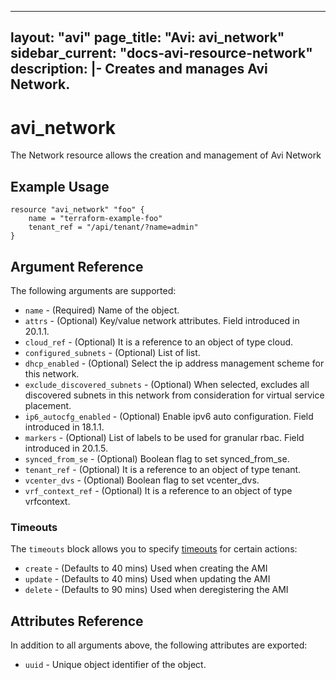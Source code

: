 <!--
    Copyright 2021 VMware, Inc.
    SPDX-License-Identifier: Mozilla Public License 2.0
-->
---
layout: "avi"
page_title: "Avi: avi_network"
sidebar_current: "docs-avi-resource-network"
description: |-
  Creates and manages Avi Network.
---

# avi_network

The Network resource allows the creation and management of Avi Network

## Example Usage

```hcl
resource "avi_network" "foo" {
    name = "terraform-example-foo"
    tenant_ref = "/api/tenant/?name=admin"
}
```

## Argument Reference

The following arguments are supported:

* `name` - (Required) Name of the object.
* `attrs` - (Optional) Key/value network attributes. Field introduced in 20.1.1.
* `cloud_ref` - (Optional) It is a reference to an object of type cloud.
* `configured_subnets` - (Optional) List of list.
* `dhcp_enabled` - (Optional) Select the ip address management scheme for this network.
* `exclude_discovered_subnets` - (Optional) When selected, excludes all discovered subnets in this network from consideration for virtual service placement.
* `ip6_autocfg_enabled` - (Optional) Enable ipv6 auto configuration. Field introduced in 18.1.1.
* `markers` - (Optional) List of labels to be used for granular rbac. Field introduced in 20.1.5.
* `synced_from_se` - (Optional) Boolean flag to set synced_from_se.
* `tenant_ref` - (Optional) It is a reference to an object of type tenant.
* `vcenter_dvs` - (Optional) Boolean flag to set vcenter_dvs.
* `vrf_context_ref` - (Optional) It is a reference to an object of type vrfcontext.


### Timeouts

The `timeouts` block allows you to specify [timeouts](https://www.terraform.io/docs/configuration/resources.html#timeouts) for certain actions:

* `create` - (Defaults to 40 mins) Used when creating the AMI
* `update` - (Defaults to 40 mins) Used when updating the AMI
* `delete` - (Defaults to 90 mins) Used when deregistering the AMI

## Attributes Reference

In addition to all arguments above, the following attributes are exported:

* `uuid` -  Unique object identifier of the object.

